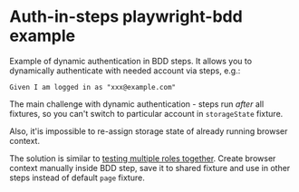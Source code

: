 # Auth-in-steps playwright-bdd example

Example of dynamic authentication in BDD steps. It allows you to dynamically authenticate with needed account via steps, e.g.:
```
Given I am logged in as "xxx@example.com"
```

The main challenge with dynamic authentication - steps run *after* all fixtures, so you can't switch to particular account in `storageState` fixture.

Also, it'is impossible to re-assign storage state of already running browser context.

The solution is similar to [testing multiple roles together](https://playwright.dev/docs/auth#testing-multiple-roles-together). Create browser context manually inside BDD step, save it to shared fixture and use in other steps instead of default `page` fixture.